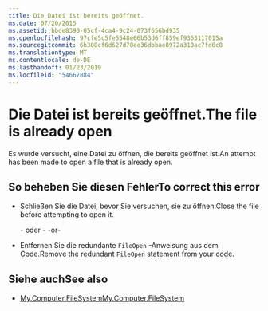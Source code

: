 ```yaml
---
title: Die Datei ist bereits geöffnet.
ms.date: 07/20/2015
ms.assetid: bbde8390-05cf-4ca4-9c24-073f656bd935
ms.openlocfilehash: 97cfe5c5fe5548e66b53d6ff859ef9363117015a
ms.sourcegitcommit: 6b308cf6d627d78ee36dbbae8972a310ac7fd6c8
ms.translationtype: MT
ms.contentlocale: de-DE
ms.lasthandoff: 01/23/2019
ms.locfileid: "54667884"
---
```

# <a name="the-file-is-already-open"></a><span data-ttu-id="f2b8f-102">Die Datei ist bereits geöffnet.</span><span class="sxs-lookup"><span data-stu-id="f2b8f-102">The file is already open</span></span>
<span data-ttu-id="f2b8f-103">Es wurde versucht, eine Datei zu öffnen, die bereits geöffnet ist.</span><span class="sxs-lookup"><span data-stu-id="f2b8f-103">An attempt has been made to open a file that is already open.</span></span>  
  
## <a name="to-correct-this-error"></a><span data-ttu-id="f2b8f-104">So beheben Sie diesen Fehler</span><span class="sxs-lookup"><span data-stu-id="f2b8f-104">To correct this error</span></span>  
  
-   <span data-ttu-id="f2b8f-105">Schließen Sie die Datei, bevor Sie versuchen, sie zu öffnen.</span><span class="sxs-lookup"><span data-stu-id="f2b8f-105">Close the file before attempting to open it.</span></span>  
  
     <span data-ttu-id="f2b8f-106">- oder - </span><span class="sxs-lookup"><span data-stu-id="f2b8f-106">-or-</span></span>  
  
-   <span data-ttu-id="f2b8f-107">Entfernen Sie die redundante `FileOpen` -Anweisung aus dem Code.</span><span class="sxs-lookup"><span data-stu-id="f2b8f-107">Remove the redundant `FileOpen` statement from your code.</span></span>  
  
## <a name="see-also"></a><span data-ttu-id="f2b8f-108">Siehe auch</span><span class="sxs-lookup"><span data-stu-id="f2b8f-108">See also</span></span>

- [<span data-ttu-id="f2b8f-109">My.Computer.FileSystem</span><span class="sxs-lookup"><span data-stu-id="f2b8f-109">My.Computer.FileSystem</span></span>](xref:Microsoft.VisualBasic.FileIO.FileSystem)
